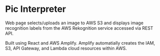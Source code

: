 # Pic Interpreter

Web page selects/uploads an image to AWS S3 and displays image recognition labels from the AWS Rekognition service accessed via REST API.

Built using React and AWS Amplify. Amplify automatially creates the IAM, S3, API Gateway, and Lambda cloud resources within AWS.
